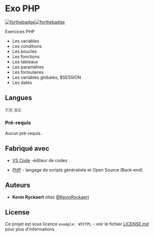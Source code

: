 # Exo PHP


[![forthebadge](https://forthebadge.com/images/badges/built-by-developers.svg)](https://forthebadge.com)[![forthebadge](https://forthebadge.com/images/badges/built-with-love.svg)](https://forthebadge.com)

Exercices PHP

* Les variables
* Les conditions
* Les boucles
* Les fonctions
* Les tableaux
* Les paramètres
* Les formulaires
* Les variables globales, $SESSION
* Les dates


## Langues
:fr: :belgium:


### Pré-requis

Aucun pré-requis.



## Fabriqué avec

* [VS Code](https://code.visualstudio.com/) -éditeur de codes

* [PHP](http://PHP.net) -  langage de scripts généraliste et Open Source (Back-end)


## Auteurs

* **Kevin Ryckaert** _alias_ [@KevinRyckaert](https://github.com/KevinRyckaert)

## License

Ce projet est sous licence ``exemple: WTFTPL`` - voir le fichier [LICENSE.md](LICENSE.md) pour plus d'informations

